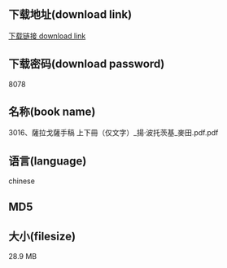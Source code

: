 ## 下载地址(download link)
[下载链接 download link](https://tutu365.netlify.app/?s=3016%E3%80%81%E8%96%A9%E6%8B%89%E6%88%88%E8%96%A9%E6%89%8B%E7%A8%BF+%E4%B8%8A%E4%B8%8B%E5%86%8A%EF%BC%88%E4%BB%85%E6%96%87%E5%AD%97%EF%BC%89_%E6%8F%9A%C2%B7%E6%B3%A2%E6%89%98%E8%8C%A8%E5%9F%BA_%E9%BA%A5%E7%94%B0.pdf)

## 下载密码(download password)
8078

## 名称(book name)
3016、薩拉戈薩手稿 上下冊（仅文字）_揚·波托茨基_麥田.pdf.pdf

## 语言(language)
chinese

## MD5


## 大小(filesize)
28.9 MB
